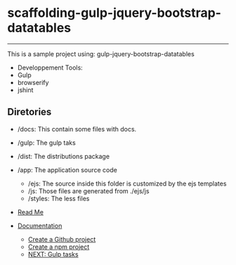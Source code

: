 # scaffolding-gulp-jquery-bootstrap-datatables
----------------------------------------------

This is a sample project using: gulp-jquery-bootstrap-datatables

* Developpement Tools:
 * Gulp
 * browserify
 * jshint 


## Diretories
* /docs: This contain some files with docs.
* /gulp: The gulp taks
* /dist: The distributions package
* /app: The application source code
  * /ejs: The source inside this folder is customized by the ejs templates
  * /js:  Those files are generated from ./ejs/js
  * /styles: The less files



* [Read Me](/readme.md)
* [Documentation](/docs/readme.md)
  * [Create a Github project](/docs/create-project.md)
  * [Create a npm project](/docs/npm-instalation.md)
  * [NEXT: Gulp tasks](/docs/gulp.md)
